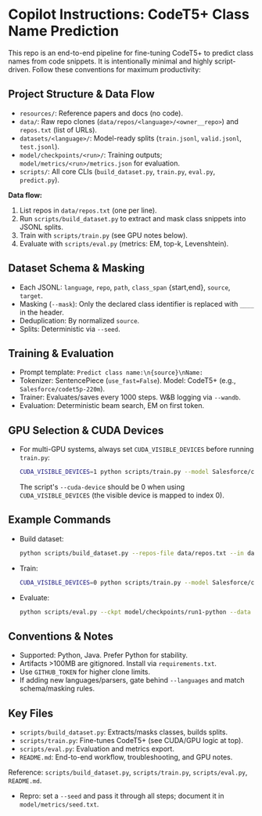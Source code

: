 
# Copilot Instructions: CodeT5+ Class Name Prediction

This repo is an end-to-end pipeline for fine-tuning CodeT5+ to predict class names from code snippets. It is intentionally minimal and highly script-driven. Follow these conventions for maximum productivity:

## Project Structure & Data Flow
- `resources/`: Reference papers and docs (no code).
- `data/`: Raw repo clones (`data/repos/<language>/<owner__repo>`) and `repos.txt` (list of URLs).
- `datasets/<language>/`: Model-ready splits (`train.jsonl`, `valid.jsonl`, `test.jsonl`).
- `model/checkpoints/<run>/`: Training outputs; `model/metrics/<run>/metrics.json` for evaluation.
- `scripts/`: All core CLIs (`build_dataset.py`, `train.py`, `eval.py`, `predict.py`).

**Data flow:**
1. List repos in `data/repos.txt` (one per line).
2. Run `scripts/build_dataset.py` to extract and mask class snippets into JSONL splits.
3. Train with `scripts/train.py` (see GPU notes below).
4. Evaluate with `scripts/eval.py` (metrics: EM, top-k, Levenshtein).

## Dataset Schema & Masking
- Each JSONL: `language`, `repo`, `path`, `class_span` {start,end}, `source`, `target`.
- Masking (`--mask`): Only the declared class identifier is replaced with `____` in the header.
- Deduplication: By normalized `source`.
- Splits: Deterministic via `--seed`.

## Training & Evaluation
- Prompt template: `Predict class name:\n{source}\nName:`
- Tokenizer: SentencePiece (`use_fast=False`). Model: CodeT5+ (e.g., `Salesforce/codet5p-220m`).
- Trainer: Evaluates/saves every 1000 steps. W&B logging via `--wandb`.
- Evaluation: Deterministic beam search, EM on first token.

## GPU Selection & CUDA Devices
- For multi-GPU systems, always set `CUDA_VISIBLE_DEVICES` before running `train.py`:
  ```bash
  CUDA_VISIBLE_DEVICES=1 python scripts/train.py --model Salesforce/codet5p-220m --data datasets/python --output model/checkpoints/run1-python --batch-size 8 --grad-accum 2 --epochs 3 --fp16 --cuda-device 0
  ```
  The script's `--cuda-device` should be 0 when using `CUDA_VISIBLE_DEVICES` (the visible device is mapped to index 0).

## Example Commands
- Build dataset:
  ```bash
  python scripts/build_dataset.py --repos-file data/repos.txt --in data --out datasets --languages python --mask --min-lines 3
  ```
- Train:
  ```bash
  CUDA_VISIBLE_DEVICES=0 python scripts/train.py --model Salesforce/codet5p-220m --data datasets/python --output model/checkpoints/run1-python --batch-size 8 --grad-accum 2 --epochs 3 --fp16
  ```
- Evaluate:
  ```bash
  python scripts/eval.py --ckpt model/checkpoints/run1-python --data datasets/python --k 5
  ```

## Conventions & Notes
- Supported: Python, Java. Prefer Python for stability.
- Artifacts >100MB are gitignored. Install via `requirements.txt`.
- Use `GITHUB_TOKEN` for higher clone limits.
- If adding new languages/parsers, gate behind `--languages` and match schema/masking rules.

## Key Files
- `scripts/build_dataset.py`: Extracts/masks classes, builds splits.
- `scripts/train.py`: Fine-tunes CodeT5+ (see CUDA/GPU logic at top).
- `scripts/eval.py`: Evaluation and metrics export.
- `README.md`: End-to-end workflow, troubleshooting, and GPU notes.

Reference: `scripts/build_dataset.py`, `scripts/train.py`, `scripts/eval.py`, `README.md`.
- Repro: set a `--seed` and pass it through all steps; document it in `model/metrics/seed.txt`.
